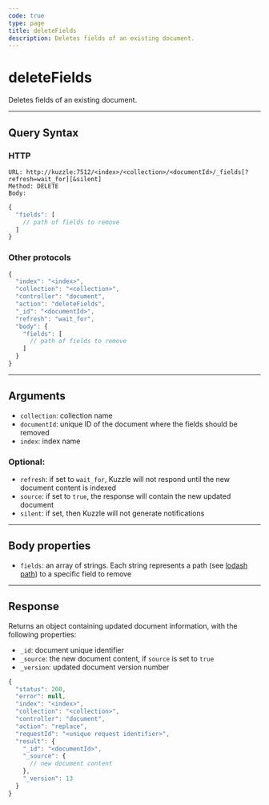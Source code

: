 ```yaml
---
code: true
type: page
title: deleteFields
description: Deletes fields of an existing document.
---
```


# deleteFields

Deletes fields of an existing document.

---

## Query Syntax

### HTTP

```http
URL: http://kuzzle:7512/<index>/<collection>/<documentId>/_fields[?refresh=wait_for][&silent]
Method: DELETE
Body:
```

```js
{
  "fields": [
    // path of fields to remove
  ]
}
```

### Other protocols

```js
{
  "index": "<index>",
  "collection": "<collection>",
  "controller": "document",
  "action": "deleteFields",
  "_id": "<documentId>",
  "refresh": "wait_for",
  "body": {
    "fields": [
      // path of fields to remove
    ]
  }
}
```

---

## Arguments

- `collection`: collection name
- `documentId`: unique ID of the document where the fields should be removed
- `index`: index name

### Optional:

- `refresh`: if set to `wait_for`, Kuzzle will not respond until the new document content is indexed
- `source`: if set to `true`, the response will contain the new updated document
- `silent`: if set, then Kuzzle will not generate notifications

---

## Body properties

- `fields`: an array of strings. Each string represents a path (see [lodash path](https://lodash.com/docs/4.17.15#toPath)) to a specific field to remove

---

## Response

Returns an object containing updated document information, with the following properties:

- `_id`: document unique identifier
- `_source`: the new document content, if `source` is set to `true`
- `_version`: updated document version number

```js
{
  "status": 200,
  "error": null,
  "index": "<index>",
  "collection": "<collection>",
  "controller": "document",
  "action": "replace",
  "requestId": "<unique request identifier>",
  "result": {
    "_id": "<documentId>",
    "_source": {
      // new document content
    },
    "_version": 13
  }
}
```
